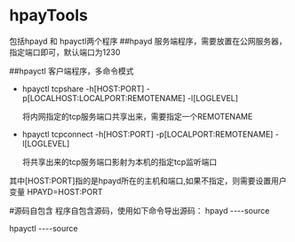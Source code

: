 # hpayTools
  包括hpayd 和 hpayctl两个程序
##hpayd
  服务端程序，需要放置在公网服务器，指定端口即可，默认端口为1230
  
##hpayctl
  客户端程序，多命令模式
  *  hpayctl tcpshare -h[HOST:PORT] -p[LOCALHOST:LOCALPORT:REMOTENAME] -l[LOGLEVEL]

     将内网指定的tcp服务端口共享出来，需要指定一个REMOTENAME
  *  hpayctl tcpconnect -h[HOST:PORT] -p[LOCALPORT:REMOTENAME] -l[LOGLEVEL]

     将共享出来的tcp服务端口影射为本机的指定tcp监听端口
     
  
  其中[HOST:PORT]指的是hpayd所在的主机和端口,如果不指定，则需要设置用户变量
    HPAYD=HOST:PORT
  
  
#源码自包含
  程序自包含源码，使用如下命令导出源码：
  hpayd   ----source

  hpayctl ----source
